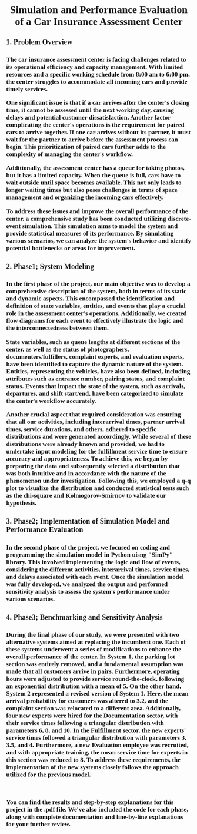 <span style="font-family:Times New Roman; font-size:14pt;">
<h2 align="center"><b>Simulation and Performance Evaluation of a Car Insurance Assessment Center</b></h2>
</span>



<span style="font-family:Times New Roman; font-size:15pt;">
<h4><b>1. Problem Overview<b></h4>
<span>
<span style="font-family: Times New Roman; font-size: 13pt;">

The car insurance assessment center is facing challenges related to its operational efficiency and capacity management. With limited resources and a specific working schedule from 8:00 am to 6:00 pm, the center struggles to accommodate all incoming cars and provide timely services. 

One significant issue is that if a car arrives after the center's closing time, it cannot be assessed until the next working day, causing delays and potential customer dissatisfaction. Another factor complicating the center's operations is the requirement for paired cars to arrive together. If one car arrives without its partner, it must wait for the partner to arrive before the assessment process can begin. This prioritization of paired cars further adds to the complexity of managing the center's workflow.

Additionally, the assessment center has a queue for taking photos, but it has a limited capacity. When the queue is full, cars have to wait outside until space becomes available. This not only leads to longer waiting times but also poses challenges in terms of space management and organizing the incoming cars effectively.

To address these issues and improve the overall performance of the center, a comprehensive study has been conducted utilizing discrete-event simulation. This simulation aims to model the system and provide statistical measures of its performance. By simulating various scenarios, we can analyze the system's behavior and identify potential bottlenecks or areas for improvement.

<span style="font-family:Times New Roman; font-size:15pt;">
<h4><b>2. Phase1; System Modeling<b></h4>
<span>
<span style="font-family: Times New Roman; font-size: 13pt;">
  
In the first phase of the project, our main objective was to develop a comprehensive description of the system, both in terms of its static and dynamic aspects. This encompassed the identification and definition of state variables, entities, and events that play a crucial role in the assessment center's operations. Additionally, we created flow diagrams for each event to effectively illustrate the logic and the interconnectedness between them.

State variables, such as queue lengths at different sections of the center, as well as the status of photographers, documenters/fulfillers, complaint experts, and evaluation experts, have been identified to capture the dynamic nature of the system. Entities, representing the vehicles, have also been defined, including attributes such as entrance number, pairing status, and complaint status. Events that impact the state of the system, such as arrivals, departures, and shift start/end, have been categorized to simulate the center's workflow accurately.

Another crucial aspect that required consideration was ensuring that all our activities, including interarrival times, partner arrival times, service durations, and others, adhered to specific distributions and were generated accordingly. While several of these distributions were already known and provided, we had to undertake input modeling for the fulfillment service time to ensure accuracy and appropriateness. To achieve this, we began by preparing the data and subsequently selected a distribution that was both intuitive and in accordance with the nature of the phenomenon under investigation. Following this, we employed a q-q plot to visualize the distribution and conducted statistical tests such as the chi-square and Kolmogorov-Smirnov to validate our hypothesis.

</span>

<span style="font-family:Times New Roman; font-size:15pt;">
<h4><b>3. Phase2; Implementation of Simulation Model and Performance Evaluation<b></h4>
<span>
<span style="font-family: Times New Roman; font-size: 13pt;">

In the second phase of the project, we focused on coding and programming the simulation model in Python uisng "SimPy" library. This involved implementing the logic and flow of events, considering the different activities, interarrival times, service times, and delays associated with each event. Once the simulation model was fully developed, we analyzed the output and performed sensitivity analysis to assess the system's performance under various scenarios.

<span>

<span style="font-family:Times New Roman; font-size:15pt;">
<h4><b>4. Phase3; Benchmarking and Sensitivity Analysis<b></h4>
<span>
<span style="font-family: Times New Roman; font-size: 13pt;">

During the final phase of our study, we were presented with two alternative systems aimed at replacing the incumbent one. Each of these systems underwent a series of modifications to enhance the overall performance of the center. In System 1, the parking lot section was entirely removed, and a fundamental assumption was made that all customers arrive in pairs. Furthermore, operating hours were adjusted to provide service round-the-clock, following an exponential distribution with a mean of 5. On the other hand, System 2 represented a revised version of System 1. Here, the mean arrival probability for customers was altered to 3.2, and the complaint section was relocated to a different area. Additionally, four new experts were hired for the Documentation sector, with their service times following a triangular distribution with parameters 6, 8, and 10. In the Fulfillment sector, the new experts' service times followed a triangular distribution with parameters 3, 3.5, and 4. Furthermore, a new Evaluation employee was recruited, and with appropriate training, the mean service time for experts in this section was reduced to 8. To address these requirements, the implementation of the new systems closely follows the approach utilized for the previous model.

<span>

  
<br>

  
You can find the results and step-by-step explanations for this project in the .pdf file. We've also included the code for each phase, along with complete documentation and line-by-line explanations for your further review.


